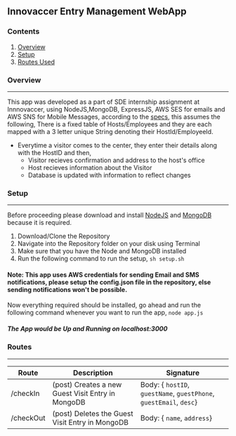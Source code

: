 ## Innovaccer Entry Management WebApp

### Contents
1. [Overview](#overview)
2. [Setup](#setup)
3. [Routes Used](#routes)



### Overview
---
This app was developed as a part of SDE internship assignment at Innnovaccer, using NodeJS,MongoDB, ExpressJS, AWS SES for emails and AWS SNS for Mobile Messages,
according to the [specs](https://summergeeks.in/static/assignments/summergeeks%202020%20-%20SDE%20Assignment.pdf), this assumes the following,
There is a fixed table of Hosts/Employees and they are each mapped with a 3 letter unique String denoting their HostId/EmployeeId.

* Everytime a visitor comes to the center, they enter their details along with the HostID and then,
    * Visitor recieves confirmation and address to the host's office
    * Host recieves information about the Visitor
    * Database is updated with information to reflect changes
    

    
### Setup
---
Before proceeding please download and install [NodeJS](https://nodejs.org/en/download/) and [MongoDB](https://www.mongodb.com/download-center/community) because it is required.



1. Download/Clone the Repository
2. Navigate into the Repository folder on your disk using Terminal
3. Make sure that you have the Node and MongoDB installed
4. Run the following command to run the setup,
    `sh setup.sh`
    
    
#### Note: This app uses AWS credentials for sending Email and SMS notifications, please setup the config.json file in the repository, else sending notifications won't be possible.
    
Now everything required should be installed, go ahead and run the following command whenever you want to run the app,
`node app.js`
##### The App would be Up and Running on localhost:3000
    

### Routes
---

| Route  | Description | Signature |
| ------------- | ------------- | ------------- |
| /checkIn |(post) Creates a new Guest Visit Entry in MongoDB | Body: { `hostID`, `guestName`, `guestPhone`, `guestEmail`, `desc`} |
| /checkOut |(post) Deletes the  Guest Visit Entry in MongoDB  | Body: { `name`, `address`} |

